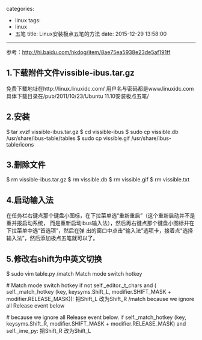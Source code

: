 categories:
  - linux
tags:
  - linux
  - 五笔
title: Linux安装极点五笔的方法
date: 2015-12-29 13:58:00
---

参考：http://hi.baidu.com/hkdog/item/8ae75ea5938e23de5af191ff


## 1.下载附件文件vissible-ibus.tar.gz
免费下载地址在http://linux.linuxidc.com/
用户名与密码都是www.linuxidc.com
具体下载目录在/pub/2011/10/23/Ubuntu 11.10安装极点五笔/


## 2.安装
$ tar xvzf vissible-ibus.tar.gz
$ cd vissible-ibus
$ sudo cp vissible.db /usr/share/ibus-table/tables
$ sudo cp vissible.gif /usr/share/ibus-table/icons


<!-- more -->

## 3.删除文件
$ rm vissible-ibus.tar.gz
$ rm vissible.db
$ rm vissible.gif
$ rm vissible.txt


## 4.启动输入法
在任务栏右键点那个键盘小图标，在下拉菜单选“重新重启”（这个重新启动并不是重并报启动系统，
而是重新启动ibus输入法），然后再右键点那个键盘小图标并在下拉菜单中选“首选项”，然后在弹
出的窗口中点击“输入法”选项卡，接着点“选择输入法”，然后添加极点五笔就可以了。


## 5.修改右shift为中英文切换
$ sudo vim table.py
/match Match mode switch hotkey

\# Match mode switch hotkey
if not self._editor._t_chars and ( self._match_hotkey (key, keysyms.Shift_L, modifier.SHIFT_MASK + modifier.RELEASE_MASK)):
把Shift_L 改为Shift_R
/match because we ignore all Release event below

\# because we ignore all Release event below.
if self._match_hotkey (key, keysyms.Shift_R, modifier.SHIFT_MASK + modifier.RELEASE_MASK) and self._ime_py:
把Shift_R 改为Shift_L
